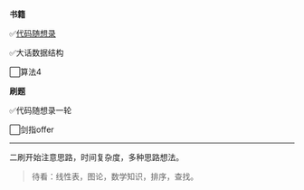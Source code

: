 **书籍**

✅[代码随想录](https://programmercarl.com/) 

✅大话数据结构

⬜算法4

**刷题**

✅代码随想录一轮

⬜剑指offer

---

二刷开始注意思路，时间复杂度，多种思路想法。

> 待看：线性表，图论，数学知识，排序，查找。

